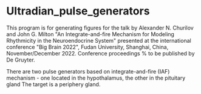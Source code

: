 # Ultradian_pulse_generators
This program is for generating figures for the talk
by Alexander N. Churilov and John G. Milton
"An Integrate-and-fire Mechanism for Modeling Rhythmicity  in the Neuroendocrine System"
presented at the international conference "Big Brain 2022",
Fudan University, Shanghai, China, November/December 2022.
Conference proceedings % to be published by De Gruyter.

There are two pulse generators based on integrate-and-fire (IAF) 
mechanism - one located in the hypothalamus, the other in the pituitary gland
The target is a periphery gland.
